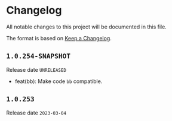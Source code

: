 # Changelog

All notable changes to this project will be documented in this file.

The format is based on [Keep a Changelog](https://keepachangelog.com/en/1.0.0/).

## `1.0.254-SNAPSHOT`

Release date `UNRELEASED`

- feat(bb): Make code `bb` compatible.

## `1.0.253`

Release date `2023-03-04`
